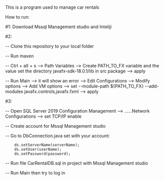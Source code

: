 This is a program used to manage car rentals

How to run:

#1: Download Mssql Management studio and Inteliji

#2:

-- Clone this repository to your local folder

-- Run maven

-- Ctrl + alt + s --> Path Variables --> Create PATH_TO_FX variable and the value set the directory javafx-sdk-18.0.1/lib in src package --> apply

-- Run Main --> it will show an error --> Edit Configurations --> Modify options --> Add VM options --> set --module-path ${PATH_TO_FX} --add-modules javafx.controls,javafx.fxml --> apply

#3:

-- Open SQL Server 2019 Configuration Management --> ......Network Configurations --> set TCP/IP enable

-- Create account for Mssql Management studio

-- Go to DbConnection.java set with your account:

        ds.setServerName(serverName);
        ds.setUser(userName);
        ds.setPassword(password);
-- Run file CarRentalDB.sql in project with Mssql Management studio

-- Run Main then try to log in
